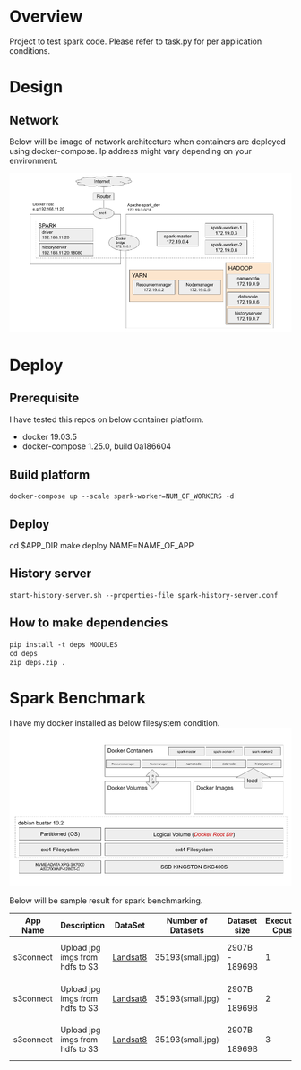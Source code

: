 
# Overview

Project to test spark code. Please refer to task.py for per application conditions.

# Design

## Network

Below will be image of network architecture when containers are deployed using docker-compose.
Ip address might vary depending on your environment.

![](imgs/network.png)

# Deploy

## Prerequisite

I have tested this repos on below container platform.

* docker 19.03.5 
* docker-compose 1.25.0, build 0a186604

## Build platform

```
docker-compose up --scale spark-worker=NUM_OF_WORKERS -d
```

## Deploy
cd $APP_DIR
make deploy NAME=NAME_OF_APP

## History server
```
start-history-server.sh --properties-file spark-history-server.conf
```

## How to make dependencies
```
pip install -t deps MODULES
cd deps
zip deps.zip .
```

# Spark Benchmark

I have my docker installed as below filesystem condition.
![](imgs/dockerroot.png)

Below will be sample result for spark benchmarking.

|App Name|Description|DataSet|Number of Datasets|Dataset size|Executor Cpus|Executore Memory|Duration|
|--------|-----------|-------|------------------|------------|-------------|----------------|--------|
|s3connect|Upload jpg imgs from hdfs to S3|[Landsat8](https://registry.opendata.aws/landsat-8/)|35193(small.jpg)|2907B - 18969B|1|1G|4.0h (4,091.70 sec / 10K img)|
|s3connect|Upload jpg imgs from hdfs to S3|[Landsat8](https://registry.opendata.aws/landsat-8/)|35193(small.jpg)|2907B - 18969B|2|1G|2.5h (2,557.30 sec / 10K img)|
|s3connect|Upload jpg imgs from hdfs to S3|[Landsat8](https://registry.opendata.aws/landsat-8/)|35193(small.jpg)|2907B - 18969B|3|1G|1.6h (1,636.70 sec / 10K img)|
